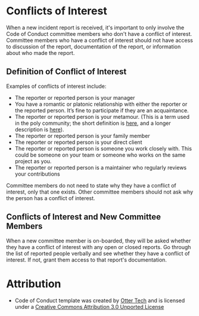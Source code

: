 # Conflicts of Interest

When a new incident report is received, it's important to only involve the Code of Conduct committee members who don't have a conflict of interest. Committee members who have a conflict of interest should not have access to discussion of the report, documentation of the report, or information about who made the report.

## Definition of Conflict of Interest

Examples of conflicts of interest include:

* The reporter or reported person is your manager
* You have a romantic or platonic relationship with either the reporter or the reported person. It’s fine to participate if they are an acquaintance.
* The reporter or reported person is your metamour. (This is a term used in the poly community; the short definition is [here](https://www.urbandictionary.com/define.php?term=Metamour), and a longer description is [here](https://solopoly.net/2012/09/29/whats-a-metamour-on-my-terms/)).
* The reporter or reported person is your family member
* The reporter or reported person is your direct client
* The reporter or reported person is someone you work closely with. This could be someone on your team or someone who works on the same project as you.
* The reporter or reported person is a maintainer who regularly reviews your contributions

Committee members do not need to state why they have a conflict of interest, only that one exists. Other committee members should not ask why the person has a conflict of interest.

## Conflicts of Interest and New Committee Members

When a new committee member is on-boarded, they will be asked whether they have a conflict of interest with any open or closed reports. Go through the list of reported people verbally and see whether they have a conflict of interest. If not, grant them access to that report's documentation.

# Attribution

* Code of Conduct template was created by [Otter Tech](https://otter.technology/code-of-conduct-training) and is licensed under a [Creative Commons Attribution 3.0 Unported License](http://creativecommons.org/licenses/by/3.0/)
